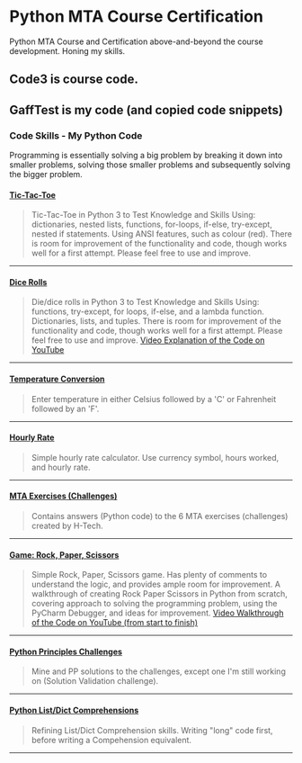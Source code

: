 # Python MTA Course Certification
Python MTA Course and Certification above-and-beyond the course development. Honing my skills.

## Code3 is course code.
## GaffTest is my code (and copied code snippets)
### Code Skills - My Python Code
Programming is essentially solving a big problem by breaking it down into smaller problems, solving those smaller problems and subsequently solving the bigger problem.
#### [Tic-Tac-Toe](https://github.com/NaoiseGaffney/PythonMTACourseCertification/blob/master/GaffTest/ticTacToe.py)
> Tic-Tac-Toe in Python 3 to Test Knowledge and Skills
> Using: dictionaries, nested lists, functions, for-loops, if-else, try-except, nested if statements. Using ANSI features, such as colour (red). There is room for improvement of the functionality and code, though works well for a first attempt. Please feel free to use and improve.
---
#### [Dice Rolls](https://github.com/NaoiseGaffney/PythonMTACourseCertification/blob/master/GaffTest/diceRolls.py)
> Die/dice rolls in Python 3 to Test Knowledge and Skills
> Using: functions, try-except, for loops, if-else, and a lambda function. Dictionaries, lists, and tuples. There is room for improvement of the functionality and code, though works well for a first attempt. Please feel free to use and improve. [Video Explanation of the Code on YouTube](https://youtu.be/mCA6csNAtcE)
---
#### [Temperature Conversion](https://github.com/NaoiseGaffney/PythonMTACourseCertification/blob/master/GaffTest/temperatureConversion.py)
> Enter temperature in either Celsius followed by a 'C' or Fahrenheit followed by an 'F'.
---
#### [Hourly Rate](https://github.com/NaoiseGaffney/PythonMTACourseCertification/blob/master/GaffTest/hourlyRate.py)
> Simple hourly rate calculator. Use currency symbol, hours worked, and hourly rate.
---
#### [MTA Exercises (Challenges)](https://github.com/NaoiseGaffney/PythonMTACourseCertification/blob/master/GaffTest/exerciseSet1.py)
> Contains answers (Python code) to the 6 MTA exercises (challenges) created by H-Tech.
---
#### [Game: Rock, Paper, Scissors](https://github.com/NaoiseGaffney/PythonMTACourseCertification/blob/master/GaffTest/rockPaperScissors.py)
> Simple Rock, Paper, Scissors game. Has plenty of comments to understand the logic, and provides ample room for improvement.
> A walkthrough of creating Rock Paper Scissors in Python from scratch, covering approach to solving the programming problem, using the PyCharm Debugger, and ideas for improvement.
> [Video Walkthrough of the Code on YouTube (from start to finish)](https://youtu.be/oJHE5C6E_Xw)
---
#### [Python Principles Challenges](https://github.com/NaoiseGaffney/PythonMTACourseCertification/blob/master/GaffTest/pythonChallenges.py)
> Mine and PP solutions to the challenges, except one I'm still working on (Solution Validation challenge).
---
#### [Python List/Dict Comprehensions](https://github.com/NaoiseGaffney/PythonMTACourseCertification/blob/master/GaffTest/comprehensionInPython.py)
> Refining List/Dict Comprehension skills. Writing "long" code first, before writing a Compehension equivalent.
---
